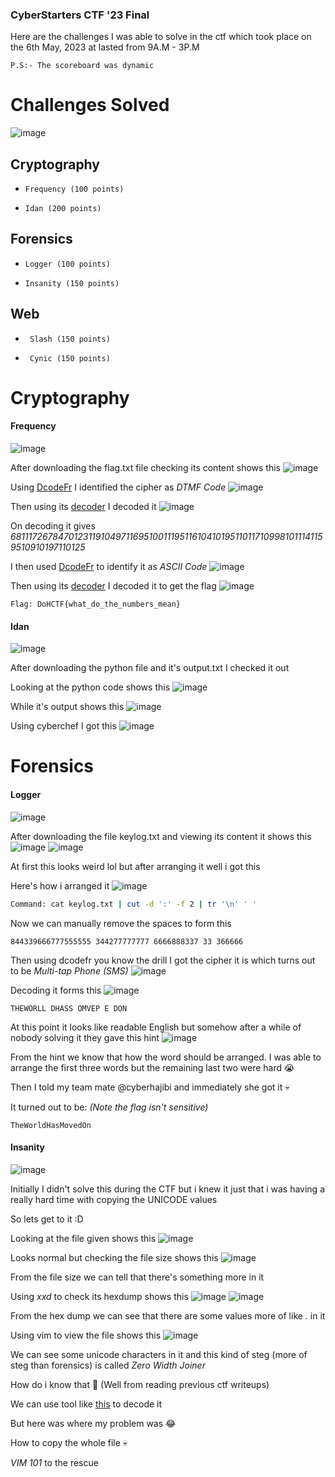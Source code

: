 <h3> CyberStarters CTF '23 Final </h3>

Here are the challenges I was able to solve in the ctf which took place on the 6th May, 2023 at lasted from 9A.M - 3P.M

```
P.S:- The scoreboard was dynamic
```

# Challenges Solved
![image](https://user-images.githubusercontent.com/127159644/236645351-37ec660a-aee5-4680-acc2-04515e337dfc.png)

## Cryptography
-     Frequency (100 points)
-     Idan (200 points)

## Forensics
-     Logger (100 points)
-     Insanity (150 points)

## Web
-      Slash (150 points)
-      Cynic (150 points)


# Cryptography

#### Frequency 
![image](https://user-images.githubusercontent.com/127159644/236645603-b48f18c4-0689-4d43-898a-8545935226fd.png)

After downloading the flag.txt file checking its content shows this
![image](https://user-images.githubusercontent.com/127159644/236645648-854a654b-169f-40a2-838b-cc0f21792e42.png)

Using [DcodeFr](https://www.dcode.fr/cipher-identifier) I identified the cipher as *DTMF Code* 
![image](https://user-images.githubusercontent.com/127159644/236645684-fd99503b-f0b7-4cef-bd93-d73a0439e5f9.png)

Then using its [decoder](https://www.dcode.fr/dtmf-code) I decoded it
![image](https://user-images.githubusercontent.com/127159644/236645722-1f447a62-22b9-4167-a145-3b29eb9a6449.png)

On decoding it gives *681117267847012311910497116951001119511610410195110117109981011141159510910197110125*

I then used [DcodeFr](https://www.dcode.fr/cipher-identifier) to identify it as *ASCII Code* 
![image](https://user-images.githubusercontent.com/127159644/236645875-28c2a21a-5496-4d6a-8c9f-3cc24ebd1e19.png)

Then using its [decoder](https://www.dcode.fr/ascii-code) I decoded it to get the flag
![image](https://user-images.githubusercontent.com/127159644/236645888-ab5e1c6b-2b76-4eec-abce-8bebd5cda5a4.png)

```
Flag: DoHCTF{what_do_the_numbers_mean}
```

#### Idan
![image](https://user-images.githubusercontent.com/127159644/236645955-c0e9d353-35ac-4e56-8c9d-fa6dc3059a5b.png)

After downloading the python file and it's output.txt I checked it out

Looking at the python code shows this
![image](https://user-images.githubusercontent.com/127159644/236646004-83121247-3f3e-4d30-8bfe-95af76b2b772.png)

While it's output shows this
![image](https://user-images.githubusercontent.com/127159644/236646017-e7a65f6e-e5b7-4b9c-8b90-96573cc604ee.png)

Using cyberchef I got this
![image](https://user-images.githubusercontent.com/127159644/236646298-358bff7f-4863-45e3-a7bf-6fe2979a4a6c.png)


# Forensics

#### Logger 
![image](https://user-images.githubusercontent.com/127159644/236646519-10d4eaf4-f64c-4015-bbbe-49716773b850.png)

After downloading the file keylog.txt and viewing its content it shows this
![image](https://user-images.githubusercontent.com/127159644/236646520-c8df40f5-8b7d-45e7-820c-9daf9587f884.png)
![image](https://user-images.githubusercontent.com/127159644/236646526-4dfbccf9-2fd7-432d-93f2-f2dbc9c27aa2.png)

At first this looks weird lol but after arranging it well i got this

Here's how i arranged it 
![image](https://user-images.githubusercontent.com/127159644/236646963-c26ea430-f1ee-4950-a38d-fab4b97e023b.png)
```bash
Command: cat keylog.txt | cut -d ':' -f 2 | tr '\n' ' ' 
```

Now we can manually remove the spaces to form this 

```
844339666777555555 344277777777 6666888337 33 366666
```

Then using dcodefr you know the drill I got the cipher it is which turns out to be *Multi-tap Phone (SMS)*
![image](https://user-images.githubusercontent.com/127159644/236647162-5f4d3d31-8e4e-4d09-bd2f-44160e9b0b3a.png)

Decoding it forms this
![image](https://user-images.githubusercontent.com/127159644/236647203-c0326cb1-8016-41be-a582-c624375eda28.png)

```
THEWORLL DHASS OMVEP E DON
```

At this point it looks like readable English but somehow after a while of nobody solving it they gave this hint
![image](https://user-images.githubusercontent.com/127159644/236647244-02223cec-0f6c-4331-b081-d789c3b3fef6.png)

From the hint we know that how the word should be arranged. I was able to arrange the first three words but the remaining last two were hard 😭

Then I told my team mate @cyberhajibi and immediately she got it 💀

It turned out to be: *(Note the flag isn't sensitive)*

```
TheWorldHasMovedOn
```

#### Insanity
![image](https://user-images.githubusercontent.com/127159644/236647487-d741ed97-62ec-4908-82a7-ca5b952dcbae.png)

Initially I didn't solve this during the CTF but i knew it just that i was having a really hard time with copying the UNICODE values

So lets get to it :D

Looking at the file given shows this
![image](https://user-images.githubusercontent.com/127159644/236647623-ad44c550-a535-4369-8b2c-667b997e2c4f.png)

Looks normal but checking the file size shows this
![image](https://user-images.githubusercontent.com/127159644/236647635-7b77d5f0-a267-496d-9f7b-78bb58b7e7ab.png)

From the file size we can tell that there's something more in it 

Using *xxd* to check its hexdump shows this
![image](https://user-images.githubusercontent.com/127159644/236647663-2c7844a5-e5af-4358-a378-6a2b7d7a53a7.png)
![image](https://user-images.githubusercontent.com/127159644/236647672-3b5e0c77-0c8b-4b78-9b27-4e9fd34c2385.png)

From the hex dump we can see that there are some values more of like *.* in it 

Using vim to view the file shows this
![image](https://user-images.githubusercontent.com/127159644/236647698-5926b866-e154-4fef-ad8b-9f7e73d0a16f.png)

We can see some unicode characters in it and this kind of steg (more of steg than forensics) is called *Zero Width Joiner* 

How do i know that 🤔 (Well from reading previous ctf writeups)

We can use tool like [this](https://330k.github.io/misc_tools/unicode_steganography.html) to decode it

But here was where my problem was 😂

How to copy the whole file 💀

*VIM 101* to the rescue
